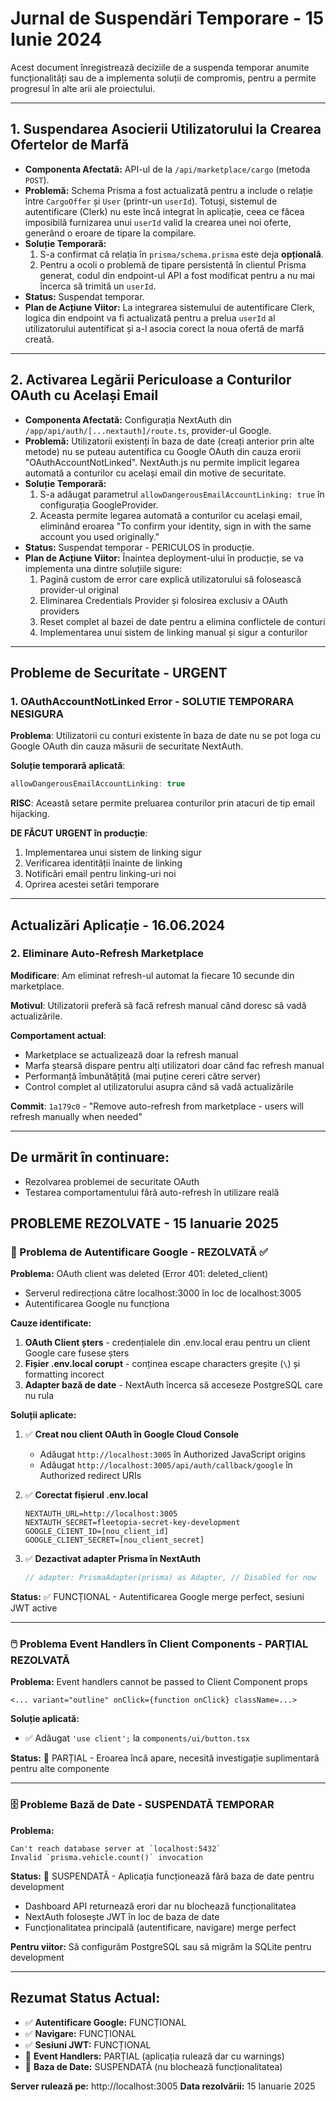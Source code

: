 # Jurnal de Suspendări Temporare - 15 Iunie 2024

Acest document înregistrează deciziile de a suspenda temporar anumite funcționalități sau de a implementa soluții de compromis, pentru a permite progresul în alte arii ale proiectului.

---

## 1. Suspendarea Asocierii Utilizatorului la Crearea Ofertelor de Marfă

- **Componenta Afectată:** API-ul de la `/api/marketplace/cargo` (metoda `POST`).
- **Problemă:** Schema Prisma a fost actualizată pentru a include o relație între `CargoOffer` și `User` (printr-un `userId`). Totuși, sistemul de autentificare (Clerk) nu este încă integrat în aplicație, ceea ce făcea imposibilă furnizarea unui `userId` valid la crearea unei noi oferte, generând o eroare de tipare la compilare.
- **Soluție Temporară:**
    1.  S-a confirmat că relația în `prisma/schema.prisma` este deja **opțională**.
    2.  Pentru a ocoli o problemă de tipare persistentă în clientul Prisma generat, codul din endpoint-ul API a fost modificat pentru a nu mai încerca să trimită un `userId`.
- **Status:** Suspendat temporar.
- **Plan de Acțiune Viitor:** La integrarea sistemului de autentificare Clerk, logica din endpoint va fi actualizată pentru a prelua `userId` al utilizatorului autentificat și a-l asocia corect la noua ofertă de marfă creată.

---

## 2. Activarea Legării Periculoase a Conturilor OAuth cu Același Email

- **Componenta Afectată:** Configurația NextAuth din `/app/api/auth/[...nextauth]/route.ts`, provider-ul Google.
- **Problemă:** Utilizatorii existenți în baza de date (creați anterior prin alte metode) nu se puteau autentifica cu Google OAuth din cauza erorii "OAuthAccountNotLinked". NextAuth.js nu permite implicit legarea automată a conturilor cu același email din motive de securitate.
- **Soluție Temporară:**
    1. S-a adăugat parametrul `allowDangerousEmailAccountLinking: true` în configurația GoogleProvider.
    2. Aceasta permite legarea automată a conturilor cu același email, eliminând eroarea "To confirm your identity, sign in with the same account you used originally."
- **Status:** Suspendat temporar - PERICULOS în producție.
- **Plan de Acțiune Viitor:** Înaintea deployment-ului în producție, se va implementa una dintre soluțiile sigure:
    1. Pagină custom de error care explică utilizatorului să folosească provider-ul original
    2. Eliminarea Credentials Provider și folosirea exclusiv a OAuth providers
    3. Reset complet al bazei de date pentru a elimina conflictele de conturi
    4. Implementarea unui sistem de linking manual și sigur a conturilor

---

## Probleme de Securitate - URGENT

### 1. OAuthAccountNotLinked Error - SOLUTIE TEMPORARA NESIGURA
**Problema**: Utilizatorii cu conturi existente în baza de date nu se pot loga cu Google OAuth din cauza măsurii de securitate NextAuth.

**Soluție temporară aplicată**:
```javascript
allowDangerousEmailAccountLinking: true
```

**RISC**: Această setare permite preluarea conturilor prin atacuri de tip email hijacking.

**DE FĂCUT URGENT în producție**:
1. Implementarea unui sistem de linking sigur
2. Verificarea identității înainte de linking
3. Notificări email pentru linking-uri noi
4. Oprirea acestei setări temporare

---

## Actualizări Aplicație - 16.06.2024

### 2. Eliminare Auto-Refresh Marketplace
**Modificare**: Am eliminat refresh-ul automat la fiecare 10 secunde din marketplace.

**Motivul**: Utilizatorii preferă să facă refresh manual când doresc să vadă actualizările.

**Comportament actual**:
- Marketplace se actualizează doar la refresh manual
- Marfa ștearsă dispare pentru alți utilizatori doar când fac refresh manual
- Performanță îmbunătățită (mai puține cereri către server)
- Control complet al utilizatorului asupra când să vadă actualizările

**Commit**: `1a179c0` - "Remove auto-refresh from marketplace - users will refresh manually when needed"

---

## De urmărit în continuare:
- Rezolvarea problemei de securitate OAuth
- Testarea comportamentului fără auto-refresh în utilizare reală

## PROBLEME REZOLVATE - 15 Ianuarie 2025

### 🔐 Problema de Autentificare Google - REZOLVATĂ ✅

**Problema:** OAuth client was deleted (Error 401: deleted_client)
- Serverul redirecționa către localhost:3000 în loc de localhost:3005
- Autentificarea Google nu funcționa

**Cauze identificate:**
1. **OAuth Client șters** - credențialele din .env.local erau pentru un client Google care fusese șters
2. **Fișier .env.local corupt** - conținea escape characters greșite (`\`) și formatting incorect
3. **Adapter bază de date** - NextAuth încerca să acceseze PostgreSQL care nu rula

**Soluții aplicate:**
1. ✅ **Creat nou client OAuth în Google Cloud Console**
   - Adăugat `http://localhost:3005` în Authorized JavaScript origins
   - Adăugat `http://localhost:3005/api/auth/callback/google` în Authorized redirect URIs
   
2. ✅ **Corectat fișierul .env.local**
   ```
   NEXTAUTH_URL=http://localhost:3005
   NEXTAUTH_SECRET=fleetopia-secret-key-development
   GOOGLE_CLIENT_ID=[nou_client_id]
   GOOGLE_CLIENT_SECRET=[nou_client_secret]
   ```

3. ✅ **Dezactivat adapter Prisma în NextAuth**
   ```typescript
   // adapter: PrismaAdapter(prisma) as Adapter, // Disabled for now
   ```

**Status:** ✅ FUNCȚIONAL - Autentificarea Google merge perfect, sesiuni JWT active

---

### 🖱️ Problema Event Handlers în Client Components - PARȚIAL REZOLVATĂ

**Problema:** Event handlers cannot be passed to Client Component props
```
<... variant="outline" onClick={function onClick} className=...>
```

**Soluție aplicată:**
- ✅ Adăugat `'use client';` la `components/ui/button.tsx`

**Status:** 🔄 PARȚIAL - Eroarea încă apare, necesită investigație suplimentară pentru alte componente

---

### 🗄️ Probleme Bază de Date - SUSPENDATĂ TEMPORAR

**Problema:** 
```
Can't reach database server at `localhost:5432`
Invalid `prisma.vehicle.count()` invocation
```

**Status:** 🚧 SUSPENDATĂ - Aplicația funcționează fără baza de date pentru development
- Dashboard API returnează erori dar nu blochează funcționalitatea
- NextAuth folosește JWT în loc de baza de date
- Funcționalitatea principală (autentificare, navigare) merge perfect

**Pentru viitor:** Să configurăm PostgreSQL sau să migrăm la SQLite pentru development

---

## Rezumat Status Actual:
- ✅ **Autentificare Google:** FUNCȚIONAL 
- ✅ **Navigare:** FUNCȚIONAL
- ✅ **Sesiuni JWT:** FUNCȚIONAL  
- 🔄 **Event Handlers:** PARȚIAL (aplicația rulează dar cu warnings)
- 🚧 **Baza de Date:** SUSPENDATĂ (nu blochează funcționalitatea)

**Server rulează pe:** http://localhost:3005
**Data rezolvării:** 15 Ianuarie 2025 